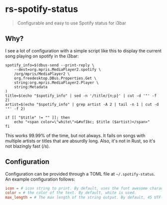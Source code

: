 # rs-spotify-status

> Configurable and easy to use Spotify status for i3bar 

## Why?

I see a lot of configuration with a simple script like this to display the current 
song playing on spotify in the i3bar:

```shell
spotify_info=$(dbus-send --print-reply \
    --dest=org.mpris.MediaPlayer2.spotify \
    /org/mpris/MediaPlayer2 \
    org.freedesktop.DBus.Properties.Get \
    string:org.mpris.MediaPlayer2.Player \
    string:Metadata 
)
title=$(echo "$spotify_info" | sed -n '/title/{n;p}' | cut -d '"' -f 2)
artist=$(echo "$spotify_info" | grep artist -A 2 | tail -n 1 | cut -d '"' -f 2)

if [[ "$title" != "" ]]; then
    echo "<span color=\"white\">&#xf1bc; $title ($artist)</span>"
fi
```

This works 99.99% of the time, but not always. It fails on songs with multiple artists
or titles that are absurdly long. Also, it's not in Rust, so it's not blazingly fast (/s).

## Configuration

Configuration can be provided through a TOML file at `~/.spotify-status`. An example
configuration follows:

```TOML
icon = # icon string to print. By default, uses the font awesome character code for the spotify icon
color = # the color of the text. By default, white is used.
max_length = # The max length of the string output. By default, 45 UTF-8 characters.
```

